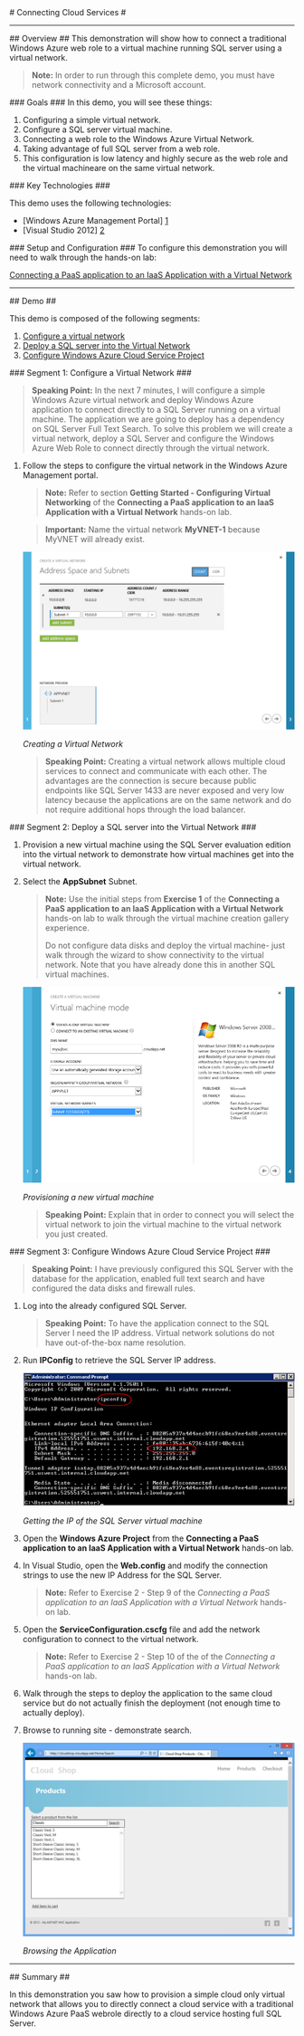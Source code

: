 ﻿<a name="title" />
# Connecting Cloud Services #

---

<a name="Overview" />
## Overview ##
This demonstration will show how to connect a traditional Windows Azure web role to a virtual machine running SQL server using a virtual network. 

> **Note:** In order to run through this complete demo, you must have network connectivity and a Microsoft account.

<a id="goals" />
### Goals ###
In this demo, you will see these things:

1.	Configuring a simple virtual network. 
1.	Configure a SQL server virtual machine.
1.	Connecting a web role to the Windows Azure Virtual Network.
1.	Taking advantage of full SQL server from a web role.
1.	This configuration is low latency and highly secure as the web role and the virtual machineare on the same virtual network.

<a name="technologies" />
### Key Technologies ###

This demo uses the following technologies:

- [Windows Azure Management Portal] [1]
- [Visual Studio 2012] [2]

[1]: https://manage.windowsazure.com/
[2]: http://www.microsoft.com/visualstudio/11

<a name="setup" />
### Setup and Configuration ###
To configure this demonstration you will need to walk through the hands-on lab:

[Connecting a PaaS application to an IaaS Application with a Virtual Network](https://github.com/WindowsAzure-TrainingKit/HOL-ConnectingApplicationsVNet) 

---

<a name="Demo" />
## Demo ##

This demo is composed of the following segments:

1. [Configure a virtual network](#segment1)
1. [Deploy a SQL server into the Virtual Network](#segment2)
1. [Configure Windows Azure Cloud Service Project](#segment3)

<a name="segment1" />
### Segment 1: Configure a Virtual Network  ###

> **Speaking Point:** In the next 7 minutes, I will configure a simple Windows Azure virtual network and deploy Windows Azure application to connect directly to a SQL Server running on a virtual machine. The application we are going to deploy has a dependency on SQL Server Full Text Search. To solve this problem we will create a virtual network, deploy a SQL Server and configure the Windows Azure Web Role to connect directly through the virtual network.

1. Follow the steps to configure the virtual network in the Windows Azure Management portal.

	> **Note:**  Refer to section **Getting Started - Configuring Virtual Networking** of the **Connecting a PaaS application to an IaaS Application with a Virtual Network** hands-on lab.
	
	> **Important:** Name the virtual network **MyVNET-1** because MyVNET will already exist.

	![Creating a Virtual Network](Images/creating-a-virtual-network.png?raw=true "Creating a Virtual Network")

	_Creating a Virtual Network_

	> **Speaking Point:** Creating a virtual network allows multiple cloud services to connect and communicate with each other. The advantages are the connection is secure because public endpoints like SQL Server 1433 are never exposed and very low latency because the applications are on the same network and do not require additional hops through the load balancer. 

<a name="segment2" />
### Segment 2: Deploy a SQL server into the Virtual Network ###

1. Provision a new virtual machine using the SQL Server evaluation edition into the virtual network to demonstrate how virtual machines get into the virtual network. 

1. Select the **AppSubnet** Subnet.

	> **Note:** Use the initial steps from **Exercise 1** of the **Connecting a PaaS application to an IaaS Application with a Virtual Network** hands-on lab to walk through the virtual machine creation gallery experience. 
	>
	> Do not configure data disks and deploy the virtual machine- just walk through the wizard to show connectivity to the virtual network. Note that you have already done this in another SQL virtual machines. 

	![Provisioning a new virtual machine](Images/provisioning-a-new-vm.png?raw=true "Provisioning a new virtual machine")
	
	_Provisioning a new virtual machine_

	> **Speaking Point:** Explain that in order to connect you will select the virtual network to join the virtual machine to the virtual network you just created.


<a name="segment3" />
### Segment 3: Configure Windows Azure Cloud Service Project ###

> **Speaking Point:** I have previously configured this SQL Server with the database for the application, enabled full text search and have configured the data disks and firewall rules. 

1. Log into the already configured SQL Server.

	> **Speaking Point:** To have the application connect to the SQL Server I need the IP address. Virtual network solutions do not have out-of-the-box name resolution. 

1. Run **IPConfig** to retrieve the SQL Server IP address.

	![IPConfig](Images/ipconfig.png?raw=true "IPConfig")
	
	_Getting the IP of the SQL Server virtual machine_

1. Open the **Windows Azure Project** from the **Connecting a PaaS application to an IaaS Application with a Virtual Network** hands-on lab. 

1. In Visual Studio, open the **Web.config** and modify the connection strings to use the new IP Address for the SQL Server. 

	> **Note:** Refer to Exercise 2 - Step 9 of the _Connecting a PaaS application to an IaaS Application with a Virtual Network_ hands-on lab.

1. Open the **ServiceConfiguration.cscfg** file and add the network configuration to connect to the virtual network.

	> **Note:** Refer to Exercise 2 - Step 10 of the of the _Connecting a PaaS application to an IaaS Application with a Virtual Network_ hands-on lab.

1. Walk through the steps to deploy the application to the same cloud service but do not actually finish the deployment (not enough time to actually deploy).

1. Browse to running site - demonstrate search.

	![Browsing the Application](Images/browsing-the-web-site.png?raw=true "Browsing the Application")

	_Browsing the Application_

---

<a name="summary" />
## Summary ##

In this demonstration you saw how to provision a simple cloud only virtual network that allows you to directly connect a cloud service with a traditional Windows Azure PaaS webrole directly to a cloud service hosting full SQL Server. 